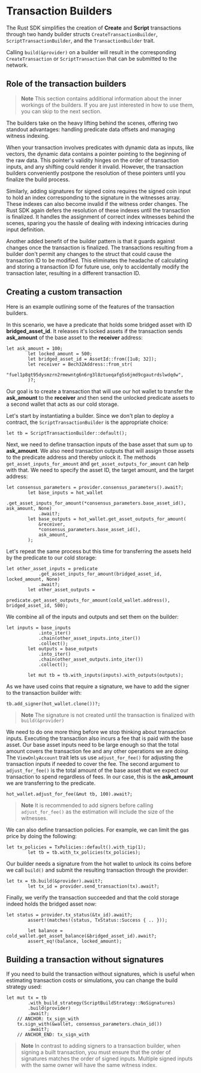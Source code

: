# Transaction Builders

The Rust SDK simplifies the creation of **Create** and **Script** transactions through two handy builder structs `CreateTransactionBuilder`, `ScriptTransactionBuilder`, and the `TransactionBuilder` trait.

Calling `build(&provider)` on a builder will result in the corresponding `CreateTransaction` or `ScriptTransaction` that can be submitted to the network.

## Role of the transaction builders

> **Note** This section contains additional information about the inner workings of the builders. If you are just interested in how to use them, you can skip to the next section.

The builders take on the heavy lifting behind the scenes, offering two standout advantages: handling predicate data offsets and managing witness indexing.

When your transaction involves predicates with dynamic data as inputs, like vectors, the dynamic data contains a pointer pointing to the beginning of the raw data. This pointer's validity hinges on the order of transaction inputs, and any shifting could render it invalid. However, the transaction builders conveniently postpone the resolution of these pointers until you finalize the build process.

Similarly, adding signatures for signed coins requires the signed coin input to hold an index corresponding to the signature in the witnesses array. These indexes can also become invalid if the witness order changes. The Rust SDK again defers the resolution of these indexes until the transaction is finalized. It handles the assignment of correct index witnesses behind the scenes, sparing you the hassle of dealing with indexing intricacies during input definition.

Another added benefit of the builder pattern is that it guards against changes once the transaction is finalized. The transactions resulting from a builder don't permit any changes to the struct that could cause the transaction ID to be modified. This eliminates the headache of calculating and storing a transaction ID for future use, only to accidentally modify the transaction later, resulting in a different transaction ID.

## Creating a custom transaction

Here is an example outlining some of the features of the transaction builders.

In this scenario, we have a predicate that holds some bridged asset with ID **bridged_asset_id**. It releases it's locked assets if the transaction sends **ask_amount** of the base asset to the **receiver** address:

```rust,ignore
let ask_amount = 100;
        let locked_amount = 500;
        let bridged_asset_id = AssetId::from([1u8; 32]);
        let receiver = Bech32Address::from_str(
            "fuel1p8qt95dysmzrn2rmewntg6n6rg3l8ztueqafg5s6jmd9cgautrdslwdqdw",
        )?;
```

Our goal is to create a transaction that will use our hot wallet to transfer the **ask_amount** to the **receiver** and then send the unlocked predicate assets to a second wallet that acts as our cold storage.

Let's start by instantiating a builder. Since we don't plan to deploy a contract, the `ScriptTransactionBuilder` is the appropriate choice:

```rust,ignore
let tb = ScriptTransactionBuilder::default();
```

Next, we need to define transaction inputs of the base asset that sum up to **ask_amount**. We also need transaction outputs that will assign those assets to the predicate address and thereby unlock it. The methods `get_asset_inputs_for_amount` and `get_asset_outputs_for_amount` can help with that. We need to specify the asset ID, the target amount, and the target address:

```rust,ignore
let consensus_parameters = provider.consensus_parameters().await?;
        let base_inputs = hot_wallet
            .get_asset_inputs_for_amount(*consensus_parameters.base_asset_id(), ask_amount, None)
            .await?;
        let base_outputs = hot_wallet.get_asset_outputs_for_amount(
            &receiver,
            *consensus_parameters.base_asset_id(),
            ask_amount,
        );
```

Let's repeat the same process but this time for transferring the assets held by the predicate to our cold storage:

```rust,ignore
let other_asset_inputs = predicate
            .get_asset_inputs_for_amount(bridged_asset_id, locked_amount, None)
            .await?;
        let other_asset_outputs =
            predicate.get_asset_outputs_for_amount(cold_wallet.address(), bridged_asset_id, 500);
```

We combine all of the inputs and outputs and set them on the builder:

```rust,ignore
let inputs = base_inputs
            .into_iter()
            .chain(other_asset_inputs.into_iter())
            .collect();
        let outputs = base_outputs
            .into_iter()
            .chain(other_asset_outputs.into_iter())
            .collect();

        let mut tb = tb.with_inputs(inputs).with_outputs(outputs);
```

As we have used coins that require a signature, we have to add the signer to the transaction builder with:

```rust,ignore
tb.add_signer(hot_wallet.clone())?;
```

> **Note** The signature is not created until the transaction is finalized with `build(&provider)`

We need to do one more thing before we stop thinking about transaction inputs. Executing the transaction also incurs a fee that is paid with the base asset. Our base asset inputs need to be large enough so that the total amount covers the transaction fee and any other operations we are doing. The `ViewOnlyAccount` trait lets us use `adjust_for_fee()` for adjusting the transaction inputs if needed to cover the fee. The second argument to `adjust_for_fee()` is the total amount of the base asset that we expect our transaction to spend regardless of fees. In our case, this is the **ask_amount** we are transferring to the predicate.

```rust,ignore
hot_wallet.adjust_for_fee(&mut tb, 100).await?;
```

> **Note** It is recommended to add signers before calling `adjust_for_fee()` as the estimation will include the size of the witnesses.

We can also define transaction policies. For example, we can limit the gas price by doing the following:

```rust,ignore
let tx_policies = TxPolicies::default().with_tip(1);
        let tb = tb.with_tx_policies(tx_policies);
```

Our builder needs a signature from the hot wallet to unlock its coins before we call `build()` and submit the resulting transaction through the provider:

```rust,ignore
let tx = tb.build(&provider).await?;
        let tx_id = provider.send_transaction(tx).await?;
```

Finally, we verify the transaction succeeded and that the cold storage indeed holds the bridged asset now:

```rust,ignore
let status = provider.tx_status(&tx_id).await?;
        assert!(matches!(status, TxStatus::Success { .. }));

        let balance = cold_wallet.get_asset_balance(&bridged_asset_id).await?;
        assert_eq!(balance, locked_amount);
```

## Building a transaction without signatures

If you need to build the transaction without signatures, which is useful when estimating transaction costs or simulations, you can change the build strategy used:

```rust,ignore
let mut tx = tb
        .with_build_strategy(ScriptBuildStrategy::NoSignatures)
        .build(provider)
        .await?;
    // ANCHOR: tx_sign_with
    tx.sign_with(&wallet, consensus_parameters.chain_id())
        .await?;
    // ANCHOR_END: tx_sign_with
```

> **Note** In contrast to adding signers to a transaction builder, when signing a built transaction, you must ensure that the order of signatures matches the order of signed inputs. Multiple signed inputs with the same owner will have the same witness index.
